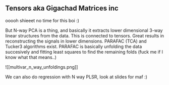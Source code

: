 ## Tensors aka Gigachad Matrices inc

ooooh shieeet no time for this boi :)

But N-way PCA is a thing, and basically it extracts lower dimensional 3-way linear structures from the data. This is connected to tensors. Great results in reconstructing the signals in lower dimensions. PARAFAC (TCA) and Tucker3 algorithms exist. PARAFAC is basically unfolding the data succesively and fitting least squares to find the remaining folds (fuck me if I know what that means..)

![[multivar_n_way_unfoldings.png]]

We can also do regression with N way PLSR, look at slides for maf :)